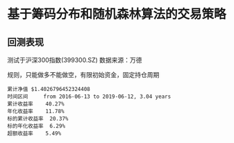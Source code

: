 # 基于筹码分布和随机森林算法的交易策略

## 回测表现
测试于沪深300指数(399300.SZ) 数据来源：万德

规则，只能做多不能做空，有限初始资金，固定持仓周期
```
累计净值 $1.4026796452324408
时间区间	 from 2016-06-13 to 2019-06-12, 3.04 years
累计收益率	 40.27%
年化收益率	 11.78%
标的累计收益率	 20.37%
标的年化收益率	 6.29%
超额收益率	 5.49%
```
